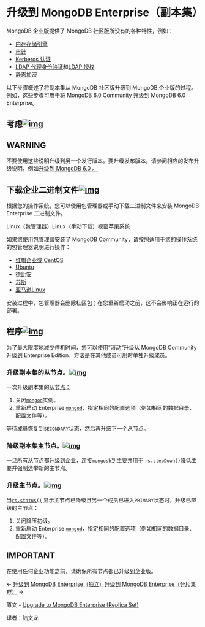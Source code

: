 # 升级到 MongoDB Enterprise（副本集）

MongoDB 企业版提供了 MongoDB 社区版所没有的各种特性，例如：

- [内存存储引擎](https://www.mongodb.com/docs/manual/core/inmemory/)
- [审计](https://www.mongodb.com/docs/manual/core/auditing/)
- [Kerberos 认证](https://www.mongodb.com/docs/manual/core/kerberos/)
- [LDAP 代理身份验证](https://www.mongodb.com/docs/manual/core/security-ldap/)和[LDAP 授权](https://www.mongodb.com/docs/manual/core/security-ldap-external/)
- [静态加密](https://www.mongodb.com/docs/manual/core/security-encryption-at-rest/)

以下步骤概述了将副本集从 MongoDB 社区版升级到 MongoDB 企业版的过程。例如，这些步骤可用于将 MongoDB 6.0 Community 升级到 MongoDB 6.0 Enterprise。

## 考虑[![img](https://www.mongodb.com/docs/manual/assets/link.svg)](https://www.mongodb.com/docs/manual/tutorial/upgrade-to-enterprise-replica-set/#consideration)



## WARNING

不要使用这些说明升级到另一个发行版本。要升级发布版本，请参阅相应的发布升级说明，例如[升级到 MongoDB 6.0 。](https://www.mongodb.com/docs/manual/release-notes/6.0/#std-label-6.0-upgrade)

## 下载企业二进制文件[![img](https://www.mongodb.com/docs/manual/assets/link.svg)](https://www.mongodb.com/docs/manual/tutorial/upgrade-to-enterprise-replica-set/#download-enterprise-binaries)

根据您的操作系统，您可以使用包管理器或手动下载二进制文件来安装 MongoDB Enterprise 二进制文件。

Linux（包管理器）Linux（手动下载）视窗苹果系统

如果您使用包管理器安装了 MongoDB Community，请按照适用于您的操作系统的包管理器说明进行操作：

- [红帽企业或 CentOS](https://www.mongodb.com/docs/manual/tutorial/install-mongodb-enterprise-on-red-hat/)
- [Ubuntu](https://www.mongodb.com/docs/manual/tutorial/install-mongodb-enterprise-on-ubuntu/)
- [德比安](https://www.mongodb.com/docs/manual/tutorial/install-mongodb-enterprise-on-debian/)
- [苏斯](https://www.mongodb.com/docs/manual/tutorial/install-mongodb-enterprise-on-suse/)
- [亚马逊Linux](https://www.mongodb.com/docs/manual/tutorial/install-mongodb-enterprise-on-amazon/)

安装过程中，包管理器会删除社区包；在您重新启动之前，这不会影响正在运行的部署。

## 程序[![img](https://www.mongodb.com/docs/manual/assets/link.svg)](https://www.mongodb.com/docs/manual/tutorial/upgrade-to-enterprise-replica-set/#procedure)

为了最大限度地减少停机时间，您可以使用“滚动”升级从 MongoDB Community 升级到 Enterprise Edition，方法是在其他成员可用时单独升级成员。



### 升级副本集的从节点。[![img](https://www.mongodb.com/docs/manual/assets/link.svg)](https://www.mongodb.com/docs/manual/tutorial/upgrade-to-enterprise-replica-set/#upgrade-secondary-members-of-the-replica-set)

一次升级副本集的[从节点：](https://www.mongodb.com/docs/manual/core/replica-set-members/#std-label-replica-set-secondary-members)

1. 关闭[`mongod`](https://www.mongodb.com/docs/manual/reference/program/mongod/#mongodb-binary-bin.mongod)实例。
2. 重新启动 Enterprise [`mongod`](https://www.mongodb.com/docs/manual/reference/program/mongod/#mongodb-binary-bin.mongod)，指定相同的配置选项（例如相同的数据目录、配置文件等）。

等待成员恢复到`SECONDARY`状态，然后再升级下一个从节点。



### 降级副本集主节点。[![img](https://www.mongodb.com/docs/manual/assets/link.svg)](https://www.mongodb.com/docs/manual/tutorial/upgrade-to-enterprise-replica-set/#step-down-the-replica-set-primary)

一旦所有从节点都升级到企业，连接[`mongosh`](https://www.mongodb.com/docs/mongodb-shell/#mongodb-binary-bin.mongosh)到主要并用于 [`rs.stepDown()`](https://www.mongodb.com/docs/manual/reference/method/rs.stepDown/#mongodb-method-rs.stepDown)降低主要并强制选举新的主节点。



### 升级主节点。[![img](https://www.mongodb.com/docs/manual/assets/link.svg)](https://www.mongodb.com/docs/manual/tutorial/upgrade-to-enterprise-replica-set/#upgrade-the-primary)

当[`rs.status()`](https://www.mongodb.com/docs/manual/reference/method/rs.status/#mongodb-method-rs.status) 显示主节点已降级且另一个成员已进入`PRIMARY`状态时，升级已降级的主节点：

1. 关闭降压初级。
2. 重新启动 Enterprise [`mongod`](https://www.mongodb.com/docs/manual/reference/program/mongod/#mongodb-binary-bin.mongod)，指定相同的配置选项（例如相同的数据目录、配置文件等）。



## IMPORTANT

在使用任何企业功能之前，请确保所有节点都已升级到企业版。

←  [升级到 MongoDB Enterprise（独立）](https://www.mongodb.com/docs/manual/tutorial/upgrade-to-enterprise-standalone/)[升级到 MongoDB Enterprise（分片集群）](https://www.mongodb.com/docs/manual/tutorial/upgrade-to-enterprise-sharded-cluster/) →

原文 - [Upgrade to MongoDB Enterprise (Replica Set)]( https://docs.mongodb.com/manual/tutorial/upgrade-to-enterprise-replica-set/ )

译者：陆文龙
